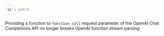 ```yaml
---
'ai': patch
---
```


Providing a function to `function_call` request parameter of the OpenAI Chat Completions API no longer breaks OpenAI function stream parsing.
